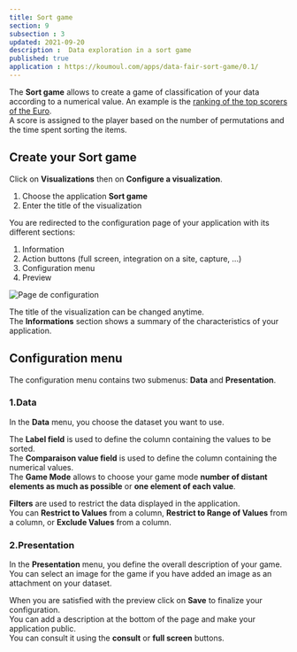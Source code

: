 ```yaml
---
title: Sort game
section: 9
subsection : 3
updated: 2021-09-20
description :  Data exploration in a sort game
published: true
application : https://koumoul.com/apps/data-fair-sort-game/0.1/
---
```


The **Sort game** allows to create a game of classification of your data according to a numerical value. An example is the [ranking of the top scorers of the Euro](https://opendata.koumoul.com/reuses/classez-les-meilleurs-buteurs-de-l'euro).  
A score is assigned to the player based on the number of permutations and the time spent sorting the items.


## Create your Sort game

Click on **Visualizations** then on **Configure a visualization**.


1. Choose the application **Sort game**
2. Enter the title of the visualization

<p>
</p>

You are redirected to the configuration page of your application with its different sections:  

1. Information
2. Action buttons (full screen, integration on a site, capture, ...)
3. Configuration menu
4. Preview

![Page de configuration](./images/user-guide-backoffice/tri-config.jpg)

The title of the visualization can be changed anytime.  
The **Informations** section shows a summary of the characteristics of your application.

## Configuration menu

The configuration menu contains two submenus: **Data** and **Presentation**.

### 1.Data

In the **Data** menu, you choose the dataset you want to use.

The **Label field** is used to define the column containing the values ​​to be sorted.  
The **Comparaison value field** is used to define the column containing the numerical values.  
The **Game Mode** allows to choose your game mode **number of distant elements as much as possible** or **one element of each value**.  

**Filters** are used to restrict the data displayed in the application.  
You can **Restrict to Values** from a column, **Restrict to Range of Values​​** from a column, or **Exclude Values​​** from a column.  

### 2.Presentation

In the **Presentation** menu, you define the overall description of your game. You can select an image for the game if you have added an image as an attachment on your dataset.

When you are satisfied with the preview click on **Save** to finalize your configuration.  
You can add a description at the bottom of the page and make your application public.  
You can consult it using the **consult** or **full screen** buttons.
